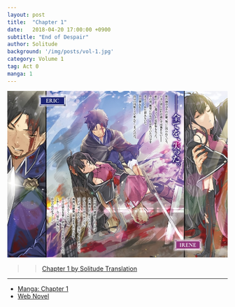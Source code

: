 ```yaml
---
layout: post
title:  "Chapter 1"
date:   2018-04-20 17:00:00 +0900
subtitle: "End of Despair"
author: Solitude
background: '/img/posts/vol-1.jpg'
category: Volume 1
tag: Act 0
manga: 1
---
```

![Eric and Irene from Volume 1](/img/bg-about.jpg)

>> [Chapter 1 by Solitude Translation](https://solitudetranslation.wordpress.com/2020/04/27/shi-ni-modori-subete-wo-sukuu-tame-ni-saikyou-he-to-itaru/)

----

- [Manga: Chapter 1][manga-link]
- [Web Novel][novel-link]

[manga-link]: https://mangadex.org/title/41744/shi-ni-modori-subete-wo-sukuu-tame-ni-saikyou-he-to-itaru
[novel-link]: https://ncode.syosetu.com/n0569es/1/